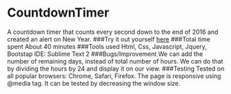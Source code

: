 # CountdownTimer
A countdown timer that counts every second down to the end of 2016 and created an alert on New Year.
###Try it out yourself [here](https://htmlpreview.github.io/?https://github.com/pragyagoel04/CountdownTimer/blob/master/countDownTimer.html)
###Total time spent
About 40 minutes
###Tools used
Html, Css, Javascript, Jquery, Bootstap
IDE: Sublime Text 2
###Bugs/Improvement
We can add the number of remaining days, instead of total number of hours. We can do that by dividing the hours by 24 and display it on our view.
###Testing
Tested on all popular browsers: Chrome, Safari, Firefox.
The page is responsive using @media tag. It can be tested by decreasing the window size.
